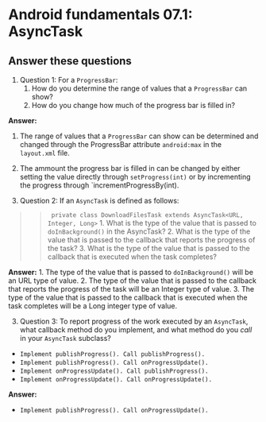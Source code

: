 Android fundamentals 07.1: AsyncTask
=======

Answer these questions
-----------

1. Question 1: For a `ProgressBar`:
	1. How do you determine the range of values that a `ProgressBar` can show?
	2. How do you change how much of the progress bar is filled in?

**Answer:**
 1. The range of values that a `ProgressBar` can show can be determined and changed through the ProgressBar attribute `android:max` in the `layout.xml` file.
 2. The ammount the progress bar is filled in can be changed by either setting the value directly through `setProgress(int)` or by incrementing the progress through `incrementProgressBy(int).


2. Question 2: If an `AsyncTask` is defined as follows:
>> ` private class DownloadFilesTask extends AsyncTask<URL, Integer, Long>`
	1. What is the type of the value that is passed to `doInBackground()` in the AsyncTask?
	2. What is the type of the value that is passed to the callback that reports the progress of the task?
	3. What is the type of the value that is passed to the callback that is executed when the task completes?

**Answer:**
	1. The type of the value that is passed to `doInBackground()` will be an URL type of value.
	2. The type of the value that is passed to the callback that reports the progress of the task will be an Integer type of value.
	3. The type of the value that is passed to the callback that is executed when the task completes will be a Long integer type of value.


3. Question 3: To report progress of the work executed by an `AsyncTask`, what callback method do you implement, and what method do you *call* in your `AsyncTask` subclass?

* `Implement publishProgress(). Call publishProgress().`
* `Implement publishProgress(). Call onProgressUpdate().`
* `Implement onProgressUpdate(). Call publishProgress().`
* `Implement onProgressUpdate(). Call onProgressUpdate().`

**Answer:**
* `Implement publishProgress(). Call onProgressUpdate().`
